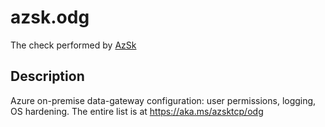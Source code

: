 # azsk.odg

The check performed by [AzSk](https://azsk.azurewebsites.net/)

## Description

Azure on-premise data-gateway configuration: user permissions, logging, OS hardening. The entire list is at https://aka.ms/azsktcp/odg
